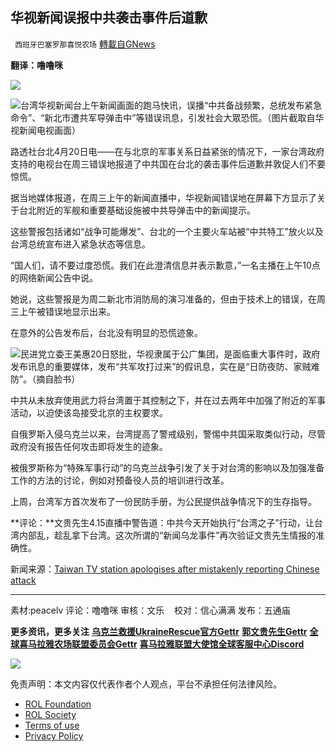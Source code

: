 
## 华视新闻误报中共袭击事件后道歉
` 西班牙巴塞罗那喜悦农场` [轉載自GNews](https://gnews.org/zh-hans/2384310/)

**翻译：噜噜咪**
 
![](https://assets.gnews.org/wp-content/uploads/2022/04/xin_png.001-1-1280x140-36.jpg)

![](https://assets.gnews.org/wp-content/uploads/2022/04/1-445.jpg)台湾华视新闻台上午新闻画面的跑马快讯，误播“中共备战频繁，总统发布紧急命令”、“新北市遭共军导弹击中”等错误讯息，引发社会大眾恐慌。（图片截取自华视新闻电视画面）
 
路透社台北4月20日电——在与北京的军事关系日益紧张的情况下，一家台湾政府支持的电视台在周三错误地报道了中共国在台北的袭击事件后道歉并敦促人们不要惊慌。
 
据当地媒体报道，在周三上午的新闻直播中，华视新闻错误地在屏幕下方显示了关于台北附近的军舰和重要基础设施被中共导弹击中的新闻提示。
 
这些警报包括诸如“战争可能爆发”、台北的一个主要火车站被“中共特工”放火以及台湾总统宣布进入紧急状态等信息。
 
“国人们，请不要过度恐慌。我们在此澄清信息并表示歉意，”一名主播在上午10点的网络新闻公告中说。
 
她说，这些警报是为周二新北市消防局的演习准备的，但由于技术上的错误，在周三上午被错误地显示出来。
 
在意外的公告发布后，台北没有明显的恐慌迹象。
 
![](https://assets.gnews.org/wp-content/uploads/2022/04/2-183.jpg)民进党立委王美惠20日怒批，华视隶属于公广集团，是面临重大事件时，政府发布讯息的重要媒体，发布“共军攻打过来”的假讯息，实在是“日防夜防、家贼难防”。（摘自脸书）
 
中共从未放弃使用武力将台湾置于其控制之下，并在过去两年中加强了附近的军事活动，以迫使该岛接受北京的主权要求。
 
自俄罗斯入侵乌克兰以来，台湾提高了警戒级别，警惕中共国采取类似行动，尽管政府没有报告任何攻击即将发生的迹象。
 
被俄罗斯称为“特殊军事行动”的乌克兰战争引发了关于对台湾的影响以及加强准备工作的方法的讨论，例如对预备役人员的培训进行改革。
 
上周，台湾军方首次发布了一份民防手册，为公民提供战争情况下的生存指导。
 
**评论：**文贵先生4.15直播中警告道：中共今天开始执行“台湾之子”行动，让台湾内部乱，趁乱拿下台湾。这次所谓的“新闻乌龙事件”再次验证文贵先生情报的准确性。
 
新闻来源：[Taiwan TV station apologises after mistakenly reporting Chinese attack](https://www.reuters.com/world/asia-pacific/taiwan-tv-station-apologises-after-mistakenly-reporting-chinese-attack-2022-04-20/)
 
* * *
 
素材:peacelv
评论：噜噜咪
审核：文乐   
校对：信心满满
发布：五通庙
 
**更多资讯，更多关注**
[**乌克兰救援UkraineRescue官方Gettr**](https://gettr.com/user/ukrainerescue)
**[郭文贵先生Gettr](https://gettr.com/user/miles)**
[**全球喜马拉雅农场联盟委员会Gettr**](https://gettr.com/user/GlobalAlliance)
**[喜马拉雅联盟大使馆全球客服中心Discord](https://discord.gg/zv8j42srdN)**
 
![](https://assets.gnews.org/wp-content/uploads/2022/04/西喜-4.jpeg)

免责声明：本文内容仅代表作者个人观点，平台不承担任何法律风险。
  
- [ROL Foundation](https://rolfoundation.org/)
- [ROL Society](https://rolsociety.org/)
- [Terms of use](https://gnews.org/terms-of-use-3/)
- [Privacy Policy](https://gnews.org/privacy-policy/)
